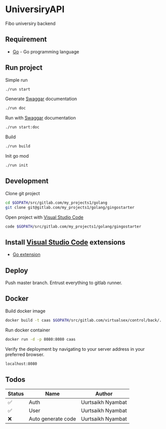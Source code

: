 # UniversiryAPI

Fibo universiry backend

## Requirement

- [Go](https://golang.org/) - Go programming language

## Run project

Simple run

```sh
./run start
```

Generate [Swaggar](https://swagger.io/) documentation

```sh
./run doc
```

Run with [Swaggar](https://swagger.io/) documentation

```sh
./run start:doc
```

Build

```sh
./run build
```

Init go mod

```sh
./run init
```

## Development

Clone git project

```sh
cd $GOPATH/src/gitlab.com/my_projects1/golang
git clone git@gitlab.com/my_projects1/golang/gingostarter
```

Open project with [Visual Studio Code](https://code.visualstudio.com/)

```sh
code $GOPATH/src/gitlab.com/my_projects1/golang/gingostarter
```

## Install [Visual Studio Code](https://code.visualstudio.com/) extensions

- [Go extension](https://marketplace.visualstudio.com/items?itemName=ms-vscode.Go)

## Deploy

Push master branch. Entrust everything to gitlab runner.

## Docker

Build docker image

```sh
docker build -t caas $GOPATH/src/gitlab.com/virtualsex/control/back/.
```

Run docker container

```sh
docker run -d -p 8080:8080 caas
```

Verify the deployment by navigating to your server address in your preferred browser.

```sh
localhost:8080
```

## Todos

| Status             | Name               | Author            |
| ------------------ | ------------------ | ----------------- |
| :white_check_mark: | Auth               | Uurtsaikh Nyambat |
| :white_check_mark: | User               | Uurtsaikh Nyambat |
| :x:                | Auto generate code | Uurtsaikh Nyambat |
